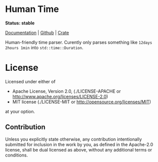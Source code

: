 Human Time
==========

**Status: stable**

[Documentation](https://docs.rs/humantime) |
[Github](https://github.com/tailhook/humantime) |
[Crate](https://crates.io/crates/humantime)


Human-friendly time parser. Curently only parses something like
``12days 2hours 1min`` into ``std::time::Duration``.


License
=======

Licensed under either of

* Apache License, Version 2.0, (./LICENSE-APACHE or http://www.apache.org/licenses/LICENSE-2.0)
* MIT license (./LICENSE-MIT or http://opensource.org/licenses/MIT)

at your option.

Contribution
------------

Unless you explicitly state otherwise, any contribution intentionally
submitted for inclusion in the work by you, as defined in the Apache-2.0
license, shall be dual licensed as above, without any additional terms or
conditions.
